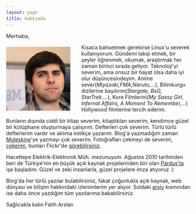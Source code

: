 ```yaml
---
layout: page
title: Hakkımda
---
```


Merhaba,

<img src="/images/ftharsln.png" align="left" style="margin-right:30px; margin-top:7px;"> Kısaca bahsetmek gerekirse Linux'u severek kullanıyorum. Gündemi takip etmek, bir şeyler öğrenmek, okumak, araştırmak her zaman birinci sırada geliyor.  Teknoloji'yi severim, ama onsuz bir hayat olsa daha iyi olur düşüncesindeyim. Anime sever(_Miyazaki,FMA,Naruto,..._), Bilimkurgu dizilerine bayılırım(_Stargate, BsG, StarTrek...._), Kore Filmlerini(_My Sassy Girl, Infernal Affairs, A Moment To Remember,..._) Hollywood filmlerine tercih ederim.

Bunların dışında ciddi bir kitap severim, kitaplıkları severim, kendimce güzel bir kütüphane oluşturmaya çalışırım. Defterleri çok severim. Türlü türlü defterlerim vardır ve aklıma estikçe yazarım. Blog'a yazmadığım zaman [Moleskine](http://blog.arsln.org/moleskine-her-moleskinenin-anlatacak-bir-hikayesi-vardir/)'ye yazmayı çok severim. Fotoğrafları çekmeyi de severim, [çekerim](http://www.flickr.com/photos/ftharsln), bunları Flickr'de [görebilirsiniz](http://www.flickr.com/photos/ftharsln).

Hacettepe Elektrik-Elektronik Müh. mezunuyum. Ağustos 2010 tarihinden beri de Türkiye'nin en büyük açık kaynak projelerinden biri olan [Pardus'ta](http://www.pardus.org.tr/) işe başladım. Güzel ve zeki insanlarla, güzel projelere imza atıyoruz :)

Blog'da her türlü yazılar bulabilirsiniz, fakat çoğunlukla açık kaynak, web dünyası ve bilişim hakkındaki izlenimlerim yer alıyor. Soldaki [arşiv](http://blog.arsln.org/arsiv/) kısmından ise daha önce yazdığım tüm yazılarıma bakabilirsiniz.

Sağlıcakla kalın Fatih Arslan
